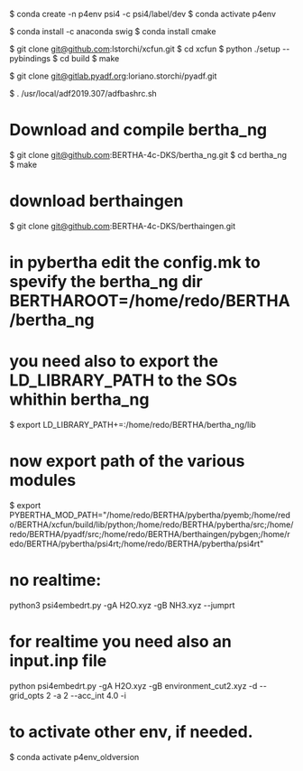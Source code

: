 $ conda create -n p4env psi4 -c psi4/label/dev
$ conda activate p4env

$ conda install -c anaconda swig
$ conda install cmake

$ git clone git@github.com:lstorchi/xcfun.git
$ cd xcfun
$ python ./setup --pybindings 
$ cd build
$ make

$ git clone git@gitlab.pyadf.org:loriano.storchi/pyadf.git

$ . /usr/local/adf2019.307/adfbashrc.sh 

# Download and compile bertha_ng

$ git clone git@github.com:BERTHA-4c-DKS/bertha_ng.git
$ cd bertha_ng 
$ make 

# download berthaingen

$ git clone git@github.com:BERTHA-4c-DKS/berthaingen.git

# in pybertha edit the config.mk to spevify the bertha_ng dir BERTHAROOT=/home/redo/BERTHA/bertha_ng
# you need also to export the LD_LIBRARY_PATH to the SOs whithin bertha_ng

$ export LD_LIBRARY_PATH+=:/home/redo/BERTHA/bertha_ng/lib

# now export path of the various modules

$ export PYBERTHA_MOD_PATH="/home/redo/BERTHA/pybertha/pyemb;/home/redo/BERTHA/xcfun/build/lib/python;/home/redo/BERTHA/pybertha/src;/home/redo/BERTHA/pyadf/src;/home/redo/BERTHA/berthaingen/pybgen;/home/redo/BERTHA/pybertha/psi4rt;/home/redo/BERTHA/pybertha/psi4rt"

# no realtime:

python3 psi4embedrt.py -gA H2O.xyz -gB NH3.xyz  --jumprt

# for realtime you need also an input.inp file 

python psi4embedrt.py -gA H2O.xyz  -gB environment_cut2.xyz  -d --grid_opts 2 -a 2 --acc_int 4.0 -i 

# to activate other env, if needed.

$ conda activate p4env_oldversion

